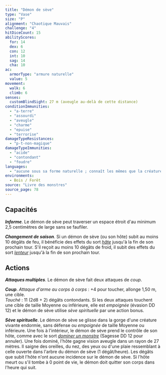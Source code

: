 ```yaml
---
title: "Démon de sève"
type: "Vase"
size: "P"
alignment: "Chaotique Mauvais"
challenge: "4"
hitDiceCount: 15
abilityScores:
  for: 14
  dex: 6
  con: 12
  int: 10
  sag: 14
  cha: 10
ac:
  armorType: "armure naturelle"
  value: 5
movement:
  walk: 6
  climb: 6
senses:
  customBlindSight: 27 m (aveugle au-delà de cette distance)
conditionImmunities:
  - "a-terre"
  - "assourdi"
  - "aveugle"
  - "charme"
  - "epuise"
  - "terrorise"
damageTypeResistances:
  - "p-t-non-magique"
damageTypeImmunities:
  - "acide"
  - "contondant"
  - "foudre"
languages:
  - "aucune sous sa forme naturelle ; connaît les mêmes que la créature qu'il domine."
environments:
  - Bois / Forêt
source: "Livre des monstres"
source_page: 78
---
```

## Capacités
_**Informe**_. Le démon de sève peut traverser un espace étroit d'au minimum 2,5 centimètres de large sans se faufiler.

_**Changement de saison**_. Si un démon de sève (ou son hôte) subit au moins 10 dégâts de feu, il bénéficie des effets du sort [_hâte_](/grimoire/hate/) jusqu'à la fin de son prochain tour. S'il reçoit au moins 10 dégâts de froid, il subit des effets du sort [_lenteur_](/grimoire/lenteur/) jusqu'à la fin de son prochain tour.

## Actions
_**Attaques multiples**_. Le démon de sève fait deux attaques de _coup_.

_**Coup**_. _Attaque d'arme au corps à corps_ : +4 pour toucher, allonge 1,50 m, une cible.  
_Touché_ : 11 (2d8 + 2) dégâts contondants. Si les deux attaques touchent une cible de taille Moyenne ou inférieure, elle est _empoignée_ (évasion DD 12) et le démon de sève utilise _sève spirituelle_ par une action bonus.

_**Sève spirituelle**_. Le démon de sève se glisse dans la gorge d'une créature vivante endormie, sans défense ou _empoignée_ de taille Moyenne ou inférieure. Une fois à l'intérieur, le démon de sève prend le contrôle de son hôte, comme avec le sort [_dominer un monstre_](/grimoire/dominer-un-monstre/) (Sagesse DD 12 pour annuler). Une fois dominé, l'hôte gagne vision aveugle dans un rayon de 27 mètres. Il saigne des oreilles, du nez, des yeux ou d'une plaie ressemblant à celle ouverte dans l'arbre du démon de sève (1 dégât/heure). Les dégâts que subit l'hôte n'ont aucune incidence sur le démon de sève. Si l'hôte meurt ou s'il tombe à 0 point de vie, le démon doit quitter son corps dans l'heure qui suit.

